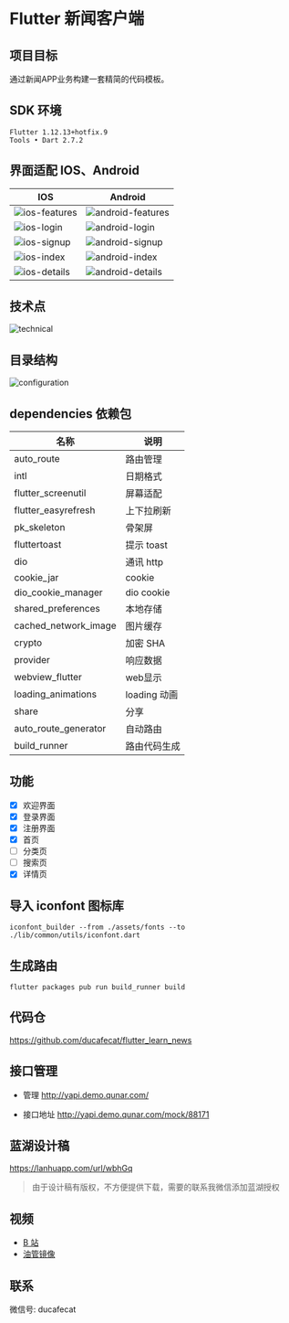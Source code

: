 # Flutter 新闻客户端

## 项目目标

通过新闻APP业务构建一套精简的代码模板。

## SDK 环境

```
Flutter 1.12.13+hotfix.9 
Tools • Dart 2.7.2
```

## 界面适配 IOS、Android

| IOS                                          | Android                                              |
| -------------------------------------------- | ---------------------------------------------------- |
| ![ios-features](doc/images/ios-features.png) | ![android-features](doc/images/android-features.png) |
| ![ios-login](doc/images/ios-login.png)       | ![android-login](doc/images/android-login.png)       |
| ![ios-signup](doc/images/ios-signup.png)     | ![android-signup](doc/images/android-signup.png)     |
| ![ios-index](doc/images/ios-index.png)       | ![android-index](doc/images/android-index.png)       |
| ![ios-details](doc/images/ios-details.png)   | ![android-details](doc/images/android-details.png)   |

## 技术点

![technical](doc/images/technical.png)

## 目录结构

![configuration](doc/images/configuration.png)

## dependencies 依赖包

| 名称                 | 说明         |
| -------------------- | ------------ |
| auto_route           | 路由管理     |
| intl                 | 日期格式     |
| flutter_screenutil   | 屏幕适配     |
| flutter_easyrefresh  | 上下拉刷新   |
| pk_skeleton          | 骨架屏       |
| fluttertoast         | 提示 toast   |
| dio                  | 通讯 http    |
| cookie_jar           | cookie       |
| dio_cookie_manager   | dio cookie   |
| shared_preferences   | 本地存储     |
| cached_network_image | 图片缓存     |
| crypto               | 加密 SHA     |
| provider             | 响应数据     |
| webview_flutter      | web显示      |
| loading_animations   | loading 动画 |
| share                | 分享         |
| auto_route_generator | 自动路由     |
| build_runner         | 路由代码生成 |

## 功能

- [x] 欢迎界面
- [x] 登录界面
- [x] 注册界面
- [x] 首页
- [ ] 分类页
- [ ] 搜索页
- [x] 详情页

## 导入 iconfont 图标库

```
iconfont_builder --from ./assets/fonts --to ./lib/common/utils/iconfont.dart
```

## 生成路由

```
flutter packages pub run build_runner build
```

## 代码仓

https://github.com/ducafecat/flutter_learn_news

## 接口管理

- 管理
  http://yapi.demo.qunar.com/

- 接口地址
  http://yapi.demo.qunar.com/mock/88171

## 蓝湖设计稿

https://lanhuapp.com/url/wbhGq

> 由于设计稿有版权，不方便提供下载，需要的联系我微信添加蓝湖授权

## 视频

- [B 站](https://space.bilibili.com/404904528/channel/detail?cid=106755)
- [油管镜像](https://www.youtube.com/watch?v=Uucg6GGGBsY&list=PL274L1n86T80VZR30KaLOKV6jqwTq5E8D)

## 联系

微信号: ducafecat
